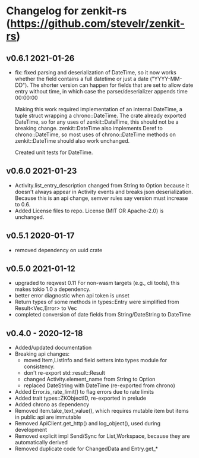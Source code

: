 # Changelog for zenkit-rs (https://github.com/stevelr/zenkit-rs)

## v0.6.1 2021-01-26

- fix: fixed parsing and deserialization of DateTime, so it now works 
  whether the field contains a full datetime or 
  just a date ("YYYY-MM-DD"). The shorter version can happen for fields
  that are set to allow date entry without time, in which case
  the parser/deserializer appends time 00:00:00

  Making this work required implementation of an internal DateTime,
  a tuple struct wrapping a chrono::DateTime. The crate already 
  exported DateTime, so for any uses of zenkit::DateTime, this 
  should not be a breaking change. zenkit::DateTime<Tz> also implements 
  Deref to chrono::DateTime<Tz>, so most uses of chrono::DateTime 
  methods on zenkit::DateTime should also work unchanged.

  Created unit tests for DateTime.

## v0.6.0 2021-01-23

- Activity.list_entry_description changed from String to Option<String>
  because it doesn't always appear in Activity events and breaks json
  deserialization. Because this is an api change, semver rules say 
  version must increase to 0.6.
- Added License files to repo. License (MIT OR Apache-2.0) is unchanged.

## v0.5.1 2020-01-17

- removed dependency on uuid crate

## v0.5.0 2021-01-12

- upgraded to reqwest 0.11
  For non-wasm targets (e.g., cli tools), this makes tokio 1.0 a
  dependency.
- better error diagnostic when api token is unset
- Return types of some methods in types::Entry were simplified 
  from Result<Vec<String>,Error> to Vec<String>
- completed conversion of date fields from String/DateString to DateTime<Utc>

## v0.4.0 - 2020-12-18

- Added/updated documentation
- Breaking api changes:
  - moved Item,ListInfo and field setters into types module for consistency.
  - don't re-export std::result::Result
  - changed Activity.element_name from String to Option<String>
  - replaced DateString with DateTime<Utc> (re-exported from chrono)
- Added Error.is_rate_limit() to flag errors due to rate limits
- Added trait types::ZKObjectID, re-exported in prelude
- Added chrono as dependency
- Removed item.take_text_value(), which requires mutable item but items
  in public api are immutable
- Removed ApiClient.get_http() and log_object(), used during development
- Removed explicit impl Send/Sync for List,Workspace, because they are automatically derived
- Removed duplicate code for ChangedData and Entry.get_*
